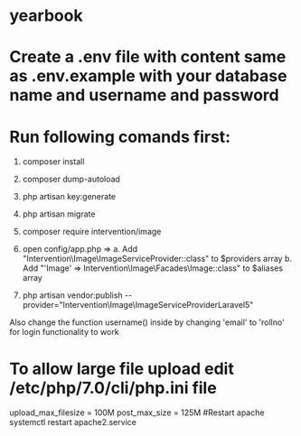 # yearbook
# Create a .env file with content same as .env.example with your database name and username and password
# Run following comands first:
1. composer install
2. composer dump-autoload
3. php artisan key:generate
4. php artisan migrate  
5. composer require intervention/image
6. open config/app.php => 
   a. Add "Intervention\Image\ImageServiceProvider::class" to $providers array
   b. Add "'Image' => Intervention\Image\Facades\Image::class" to $aliases array

7. php artisan vendor:publish --provider="Intervention\Image\ImageServiceProviderLaravel5"

Also change the function username() inside  by changing 'email' to 'rollno' for login functionality to work

# To allow large file upload edit /etc/php/7.0/cli/php.ini file
upload_max_filesize = 100M
post_max_size = 125M
#Restart apache
systemctl restart apache2.service   
